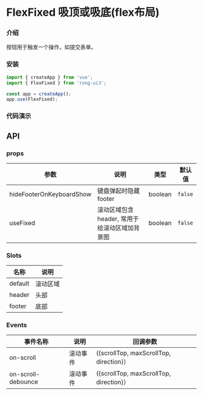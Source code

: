 # FlexFixed 吸顶或吸底(flex布局)

### 介绍

按钮用于触发一个操作，如提交表单。

### 安装
```javascript
import { createApp } from 'vue';
import { FlexFixed } from 'rong-ui3';

const app = createApp();
app.use(FlexFixed);
```

### 代码演示
<script setup>
  import Index from './demo/index.vue?raw'
</script>
<HljsBlock :code="Index"></HljsBlock>


## API
### props
| 参数                     | 说明                                         | 类型    | 默认值  |
|--------------------------|--------------------------------------------|---------|---------|
| hideFooterOnKeyboardShow | 键盘弹起时隐藏footer                         | boolean | `false` |
| useFixed                 | 滚动区域包含header, 常用于给滚动区域加背景图 | boolean | `false` |

### Slots
| 名称      | 说明    |
|---------- |-------- |
| default  | 滚动区域   |
| header  | 头部   |
| footer  | 底部   |


### Events
| 事件名称      | 说明    | 回调参数      |
|---------- |-------- |---------- |
| on-scroll  | 滚动事件    | ({scrollTop, maxScrollTop, direction}）|
| on-scroll-debounce  | 滚动事件    | ({scrollTop, maxScrollTop, direction}）|


